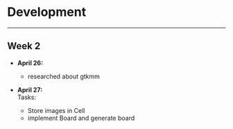 # Development

---
## Week 2 ##

* **April 26:** 
    - researched about gtkmm
    
 * **April 27:**   
 Tasks:
   - Store images in Cell
   - implement Board and generate board
   
    